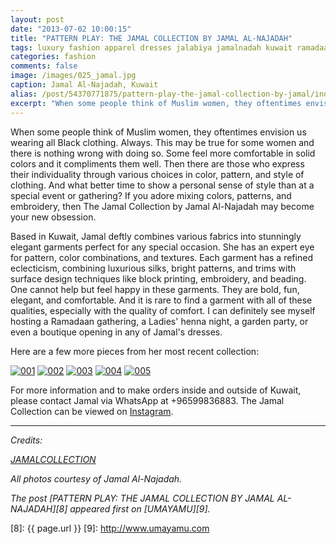 ```yaml
---
layout: post
date: "2013-07-02 10:00:15"
title: "PATTERN PLAY: THE JAMAL COLLECTION BY JAMAL AL-NAJADAH"
tags: luxury fashion apparel dresses jalabiya jamalnadah kuwait ramadaan craftsmanship tradition heritage culture
categories: fashion
comments: false
image: /images/025_jamal.jpg
caption: Jamal Al-Najadah, Kuwait
alias: /post/54370771875/pattern-play-the-jamal-collection-by-jamal/index.html
excerpt: "When some people think of Muslim women, they oftentimes envision us wearing all Black clothing. Always. This may be true for some women and there is nothing wrong with doing so. Some feel more comfortable in solid colors and it compliments them well. Then there are those who express their individuality through various choices in color, pattern, and style of clothing. And what better time to show a personal sense of style than at a special event or gathering?"
---
```


When some people think of Muslim women, they oftentimes envision us wearing all Black clothing. Always. This may be true for some women and there is nothing wrong with doing so. Some feel more comfortable in solid colors and it compliments them well. Then there are those who express their individuality through various choices in color, pattern, and style of clothing. And what better time to show a personal sense of style than at a special event or gathering? If you adore mixing colors, patterns, and embroidery, then The Jamal Collection by Jamal Al-Najadah may become your new obsession.

Based in Kuwait, Jamal deftly combines various fabrics into stunningly elegant garments perfect for any special occasion. She has an expert eye for pattern, color combinations, and textures. Each garment has a refined eclecticism, combining luxurious silks, bright patterns, and trims with surface design techniques like block printing, embroidery, and beading. One cannot help but feel happy in these garments. They are bold, fun, elegant, and comfortable. And it is rare to find a garment with all of these qualities, especially with the quality of comfort. I can definitely see myself hosting a Ramadaan gathering, a Ladies' henna night, a garden party, or even a boutique opening in any of Jamal's dresses.

Here are a few more pieces from her most recent collection:

[![001][1]][1]
[![002][2]][2]
[![003][3]][3]
[![004][4]][4]
[![005][5]][5]


For more information and to make orders inside and outside of Kuwait, please contact Jamal via WhatsApp at +96599836883. The Jamal Collection can be viewed on [Instagram][6].

---
_Credits:_

_[JAMALCOLLECTION][7]_

_All photos courtesy of Jamal Al-Najadah._

_The post [PATTERN PLAY: THE JAMAL COLLECTION BY JAMAL AL-NAJADAH][8] appeared first on [UMAYAMU][9]._

[1]: /images/030_jamal.jpg
[2]: /images/001_jamal.jpg
[3]: /images/002_jamal.jpg
[4]: /images/020_jamal.jpg
[5]: /images/024_jamal.jpg
[6]: http://www.instagram.com/jamal_collection
[7]: http://www.instagram.com/jamal_collection
[8]: {{ page.url }}
[9]: http://www.umayamu.com
